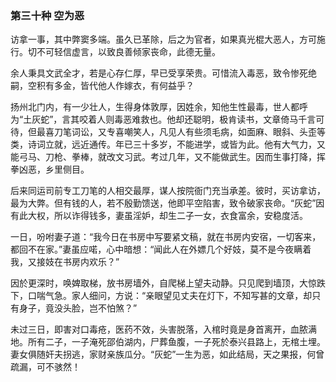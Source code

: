 <script type="text/javascript">
    var head = document.getElementsByTagName('head')[0];
    cssURL = '/public/article_1.css';
    linkTag = document.createElement('link');
    linkTag.href = cssURL;
    linkTag.setAttribute('type','text/css');
    linkTag.setAttribute('rel','stylesheet');
    head.appendChild(linkTag);
</script>
### 第三十种 空为恶

访拿一事，其中弊窦多端。虽久已革除，后之为官者，如果真光棍大恶人，方可施行。切不可轻信虚言，以致良善倾家丧命，此德无量。

余人秉具文武全才，若是心存仁厚，早已受享荣贵。可惜流入毒恶，致令惨死绝嗣，空积有多金，皆代他人作嫁衣，有何益乎？

扬州北门内，有一少壮人，生得身体敦厚，因姓余，知他生性最毒，世人都呼为“土灰蛇”，言其咬着人则毒恶难救也。他却还聪明，极肯读书，文章倚马千言可待，但最喜刀笔词讼，又专喜嘲笑人，凡见人有些须毛病，如面麻、眼斜、头歪等类，诗词立就，远近通传。年已三十多岁，不能进学，或皆为此。他有大气力，又能弓马、刀枪、拳棒，就改文习武。考过几年，又不能做武生。因而生事打降，挥拳凶恶，乡里侧目。

后来同运司前专工刀笔的人相交最厚，谋人按院衙门充当承差。彼时，买访拿访，最为大弊。但有钱的人，若不殷勤馈送，他即平空陷害，致令破家丧命。“灰蛇”因有此大权，所以诈得钱多，妻虽淫妒，却生二子一女，衣食富余，安稳度活。

一日，吩咐妻子道：“我今日在书房中写要紧文稿，就在书房内安宿，一切客来，都回不在家。”妻虽应喏，心中暗想：“闻此人在外嫖几个好妓，莫不是今夜瞒着我，又接妓在书房内欢乐？”

因於更深时，唤婢取梯，放书房墙外，自爬梯上望夫动静。只见爬到墙顶，大惊跌下，口喘气急。家人细问，方说：“亲眼望见丈夫在灯下，不知写甚的文章，却只有身子，竟没头脸，岂不怕煞？”

未过三日，即害对口毒疮，医药不效，头害脱落，入棺时竟是身首离开，血脓满地。所有二子，一子淹死邵伯湖内，尸葬鱼腹，一子死於泰兴县路上，无棺土埋。妻女俱随奸夫拐逃，家财亲族瓜分。“灰蛇”一生为恶，如此结局，天之果报，何曾疏漏，可不骇然！